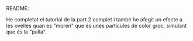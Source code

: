 README:

He completat el tutorial de la part 2 complet i també he afegit un efecte a les ovelles quan es "moren" que és unes partícules de color groc, simulant que és la "palla". 
